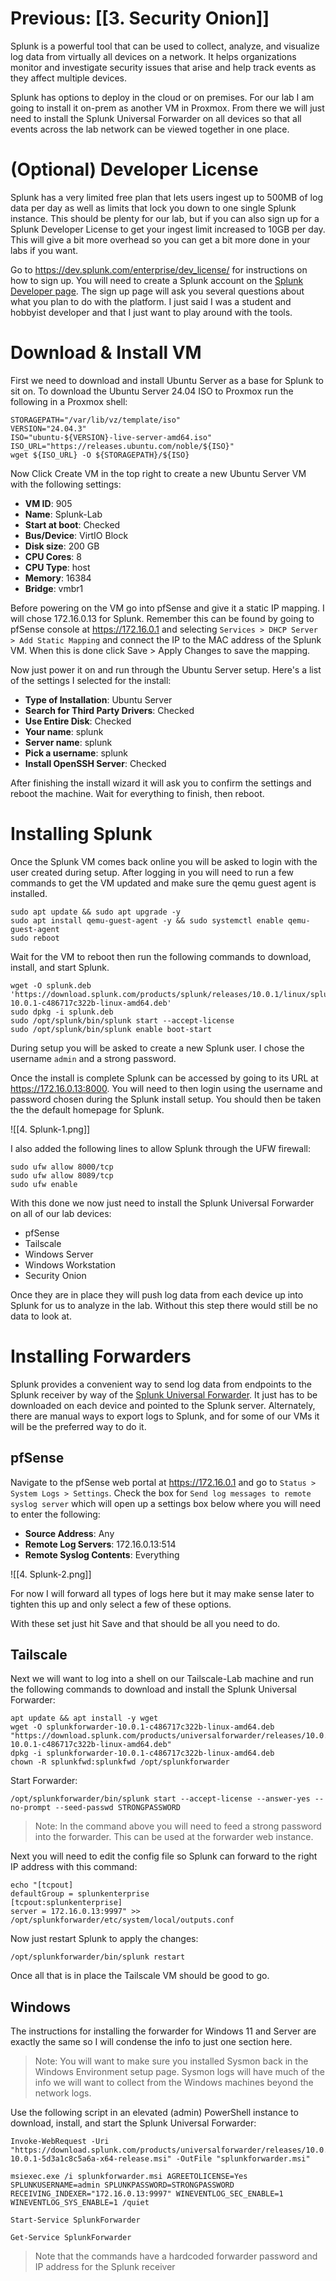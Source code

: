 
# Previous: [[3. Security Onion]]

Splunk is a powerful tool that can be used to collect, analyze, and visualize log data from virtually all devices on a network. It helps organizations monitor and investigate security issues that arise and help track events as they affect multiple devices. 

Splunk has options to deploy in the cloud or on premises. For our lab I am going to install it on-prem as another VM in Proxmox. From there we will just need to install the Splunk Universal Forwarder on all devices so that all events across the lab network can be viewed together in one place.

# (Optional) Developer License

Splunk has a very limited free plan that lets users ingest up to 500MB of log data per day as well as limits that lock you down to one single Splunk instance. This should be plenty for our lab, but if you can also sign up for a Splunk Developer License to get your ingest limit increased to 10GB per day. This will give a bit more overhead so you can get a bit more done in your labs if you want. 

Go to https://dev.splunk.com/enterprise/dev_license/ for instructions on how to sign up. You will need to create a Splunk account on the [Splunk Developer page](https://dev.splunk.com/developer-program/). The sign up page will ask you several questions about what you plan to do with the platform. I just said I was a student and hobbyist developer and that I just want to play around with the tools. 

# Download & Install VM

First we need to download and install Ubuntu Server as a base for Splunk to sit on. To download the Ubuntu Server 24.04 ISO to Proxmox run the following in a Proxmox shell:

```
STORAGEPATH="/var/lib/vz/template/iso"
VERSION="24.04.3"
ISO="ubuntu-${VERSION}-live-server-amd64.iso"
ISO_URL="https://releases.ubuntu.com/noble/${ISO}"
wget ${ISO_URL} -O ${STORAGEPATH}/${ISO}
```

Now Click Create VM in the top right to create a new Ubuntu Server VM with the following settings:

- **VM ID**: 905
- **Name**: Splunk-Lab
- **Start at boot**: Checked
- **Bus/Device**: VirtIO Block
- **Disk size**: 200 GB
- **CPU Cores**: 8
- **CPU Type**: host
- **Memory**: 16384
- **Bridge**: vmbr1

Before powering on the VM go into pfSense and give it a static IP mapping. I will chose 172.16.0.13 for Splunk. Remember this can be found by going to pfSense console at https://172.16.0.1 and selecting `Services > DHCP Server > Add Static Mapping` and connect the IP to the MAC address of the Splunk VM. When this is done click Save > Apply Changes to save the mapping.

Now just power it on and run through the Ubuntu Server setup. Here's a list of the settings I selected for the install:

- **Type of Installation**: Ubuntu Server
- **Search for Third Party Drivers**: Checked
- **Use Entire Disk**: Checked
- **Your name**: splunk
- **Server name**: splunk
- **Pick a username**: splunk
- **Install OpenSSH Server**: Checked

After finishing the install wizard it will ask you to confirm the settings and reboot the machine. Wait for everything to finish, then reboot.

# Installing Splunk

Once the Splunk VM comes back online you will be asked to login with the user created during setup. After logging in you will need to run a few commands to get the VM updated and make sure the qemu guest agent is installed.

```
sudo apt update && sudo apt upgrade -y
sudo apt install qemu-guest-agent -y && sudo systemctl enable qemu-guest-agent
sudo reboot
```

Wait for the VM to reboot then run the following commands to download, install, and start Splunk.

```
wget -O splunk.deb 'https://download.splunk.com/products/splunk/releases/10.0.1/linux/splunk-10.0.1-c486717c322b-linux-amd64.deb'
sudo dpkg -i splunk.deb
sudo /opt/splunk/bin/splunk start --accept-license
sudo /opt/splunk/bin/splunk enable boot-start
```

During setup you will be asked to create a new Splunk user. I chose the username `admin` and a strong password. 

Once the install is complete Splunk can be accessed by going to its URL at https://172.16.0.13:8000. You will need to then login using the username and password chosen during the Splunk install setup. You should then be taken the the default homepage for Splunk.

![[4. Splunk-1.png]]

I also added the following lines to allow Splunk through the UFW firewall:

```
sudo ufw allow 8000/tcp
sudo ufw allow 8089/tcp
sudo ufw enable
```

With this done we now just need to install the Splunk Universal Forwarder on all of our lab devices:

- pfSense
- Tailscale
- Windows Server
- Windows Workstation
- Security Onion

Once they are in place they will push log data from each device up into Splunk for us to analyze in the lab. Without this step there would still be no data to look at.

# Installing Forwarders

Splunk provides a convenient way to send log data from endpoints to the Splunk receiver by way of the [Splunk Universal Forwarder](https://www.splunk.com/en_us/download/universal-forwarder.html). It just has to be downloaded on each device and pointed to the Splunk server. Alternately, there are manual ways to export logs to Splunk, and for some of our VMs it will be the preferred way to do it.

## pfSense

Navigate to the pfSense web portal at https://172.16.0.1 and go to `Status > System Logs > Settings`. Check the box for `Send log messages to remote syslog server` which will open up a settings box below where you will need to enter the following:

- **Source Address**: Any
- **Remote Log Servers**: 172.16.0.13:514
- **Remote Syslog Contents**: Everything

![[4. Splunk-2.png]]

For now I will forward all types of logs here but it may make sense later to tighten this up and only select a few of these options.

With these set just hit Save and that should be all you need to do.

## Tailscale

Next we will want to log into a shell on our Tailscale-Lab machine and run the following commands to download and install the Splunk Universal Forwarder:

```
apt update && apt install -y wget
wget -O splunkforwarder-10.0.1-c486717c322b-linux-amd64.deb "https://download.splunk.com/products/universalforwarder/releases/10.0.1/linux/splunkforwarder-10.0.1-c486717c322b-linux-amd64.deb"
dpkg -i splunkforwarder-10.0.1-c486717c322b-linux-amd64.deb 
chown -R splunkfwd:splunkfwd /opt/splunkforwarder
```

Start Forwarder:

```
/opt/splunkforwarder/bin/splunk start --accept-license --answer-yes --no-prompt --seed-passwd STRONGPASSWORD
```

> Note: In the command above you will need to feed a strong password into the forwarder. This can be used at the forwarder web instance.

Next you will need to edit the config file so Splunk can forward to the right IP address with this command:

```
echo "[tcpout]
defaultGroup = splunkenterprise
[tcpout:splunkenterprise]
server = 172.16.0.13:9997" >> /opt/splunkforwarder/etc/system/local/outputs.conf
```

Now just restart Splunk to apply the changes:

```
/opt/splunkforwarder/bin/splunk restart
```

Once all that is in place the Tailscale VM should be good to go.

## Windows

The instructions for installing the forwarder for Windows 11 and Server are exactly the same so I will condense the info to just one section here. 

> Note: You will want to make sure you installed Sysmon back in the Windows Environment setup page. Sysmon logs will have much of the info we will want to collect from the Windows machines beyond the network logs.

Use the following script in an elevated (admin) PowerShell instance to download, install, and start the Splunk Universal Forwarder:

```
Invoke-WebRequest -Uri "https://download.splunk.com/products/universalforwarder/releases/10.0.1/windows/splunkforwarder-10.0.1-5d3a1c8c5a6a-x64-release.msi" -OutFile "splunkforwarder.msi"

msiexec.exe /i splunkforwarder.msi AGREETOLICENSE=Yes SPLUNKUSERNAME=admin SPLUNKPASSWORD=STRONGPASSWORD RECEIVING_INDEXER="172.16.0.13:9997" WINEVENTLOG_SEC_ENABLE=1 WINEVENTLOG_SYS_ENABLE=1 /quiet

Start-Service SplunkForwarder

Get-Service SplunkForwarder
```

> Note that the commands have a hardcoded forwarder password and IP address for the Splunk receiver

